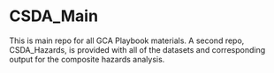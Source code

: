 # CSDA_Main
This is main repo for all GCA Playbook materials. A second repo, CSDA_Hazards, is provided with all of the datasets
and corresponding output for the composite hazards analysis. 
